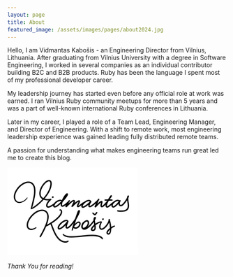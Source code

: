 ```yaml
---
layout: page
title: About
featured_image: /assets/images/pages/about2024.jpg
---
```


Hello, I am Vidmantas Kabošis - an Engineering Director from Vilnius, Lithuania. After graduating from Vilnius University with a degree in Software Engineering, I worked in several companies as an individual contributor building B2C and B2B products. Ruby has been the language I spent most of my professional developer career.

My leadership journey has started even before any official role at work was earned. I ran Vilnius Ruby community meetups for more than 5 years and was a part of well-known international Ruby conferences in Lithuania.

Later in my career, I played a role of a Team Lead, Engineering Manager, and Director of Engineering. With a shift to remote work, most engineering leadership experience was gained leading fully distributed remote teams.

A passion for understanding what makes engineering teams run great led me to create this blog.

![Signature](/assets/images/pages/about_signature.png#right)

*Thank You for reading!*